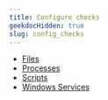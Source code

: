 ```yaml
---
title: Configure checks
geekdocHidden: true
slug: config_checks
---
```


*  <a href="/getting_started/emedge-agent/config_checks/files">Files</a>
*  <a href="/getting_started/emedge-agent/config_checks/processes">Processes</a>
*  <a href="/getting_started/emedge-agent/config_checks/scripts">Scripts</a>
*  <a href="/getting_started/emedge-agent/config_checks/winsvc">Windows Services</a>